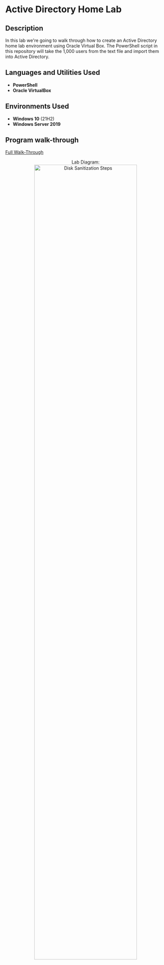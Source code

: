 <h1>Active Directory Home Lab</h1>

<h2>Description</h2>
In this lab we're going to walk through how to create an Active Directory home lab environment using Oracle Virtual Box. The PowerShell script in this repository will take the 1,000 users from the text file and import them into Active Directory.
<br />


<h2>Languages and Utilities Used</h2>

- <b>PowerShell</b> 
- <b>Oracle VirtualBox</b>

<h2>Environments Used </h2>

- <b>Windows 10</b> (21H2)
- <b>Windows Server 2019</b>

<h2>Program walk-through</h2>

[Full Walk-Through](https://ed-techs.co/)

<p align="center">
Lab Diagram: <br/>
<img src="https://i.imgur.com/62TgaWL.png" height="80%" width="80%" alt="Disk Sanitization Steps"/>
<br />

<!--
 ```diff
- text in red
+ text in green
! text in orange
# text in gray
@@ text in purple (and bold)@@
```
--!>
